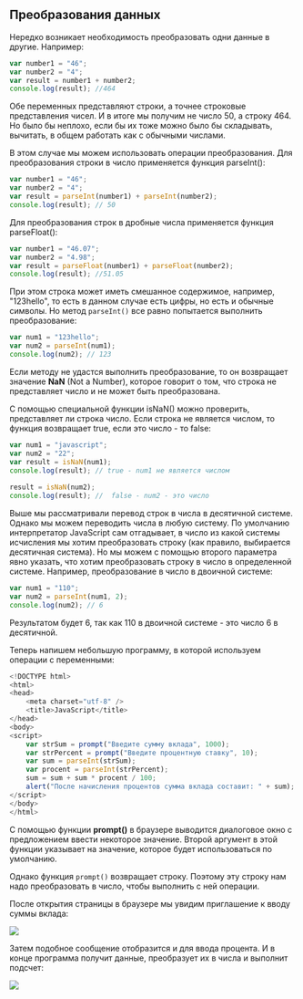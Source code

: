 ## Преобразования данных

Нередко возникает необходимость преобразовать одни данные в другие. Например:

```js
var number1 = "46";
var number2 = "4";
var result = number1 + number2;
console.log(result); //464
```

Обе переменных представляют строки, а точнее строковые представления чисел. И в итоге мы получим не число 50, а строку 464. Но было бы неплохо, если бы их тоже можно было бы складывать, вычитать, 
в общем работать как с обычными числами.

В этом случае мы можем использовать операции преобразования. Для преобразования строки в число применяется функция parseInt():

```js
var number1 = "46";
var number2 = "4";
var result = parseInt(number1) + parseInt(number2);
console.log(result); // 50
```

Для преобразования строк в дробные числа применяется функция parseFloat():

```js
var number1 = "46.07";
var number2 = "4.98";
var result = parseFloat(number1) + parseFloat(number2);
console.log(result); //51.05
```

При этом строка может иметь смешанное содержимое, например, "123hello", то есть в данном случае есть цифры, но есть и обычные символы. 
Но метод `parseInt()` все равно попытается выполнить преобразование:

```js
var num1 = "123hello";
var num2 = parseInt(num1);
console.log(num2); // 123
```

Если методу не удастся выполнить преобразование, то он возвращает значение **NaN** (Not a Number), которое говорит о том, 
что строка не представляет число и не может быть преобразована.

С помощью специальной функции isNaN() можно проверить, представляет ли строка число. Если строка не является числом, то функция возвращает 
true, если это число - то false:

```js
var num1 = "javascript";
var num2 = "22";
var result = isNaN(num1);
console.log(result); // true - num1 не является числом
	
result = isNaN(num2);
console.log(result); //  false - num2 - это число
```

Выше мы рассматривали перевод строк в числа в десятичной системе. Однако мы можем переводить числа в любую систему. По умолчанию интерпретатор 
JavaScript сам отгадывает, в число из какой системы исчисления мы хотим преобразовать строку (как правило, выбирается десятичная система). Но мы можем с помощью второго параметра явно указать, 
что хотим преобразовать строку в число в определенной системе. Например, преобразование в число в двоичной системе:

```js
var num1 = "110";
var num2 = parseInt(num1, 2);
console.log(num2); // 6
```

Результатом будет 6, так как 110 в двоичной системе - это число 6 в десятичной.

Теперь напишем небольшую программу, в которой используем операции с переменными:

```js
<!DOCTYPE html>
<html>
<head>
	<meta charset="utf-8" />
	<title>JavaScript</title>
</head>
<body>
<script>
	var strSum = prompt("Введите сумму вклада", 1000);
	var strPercent = prompt("Введите процентную ставку", 10);
	var sum = parseInt(strSum);
	var procent = parseInt(strPercent);
	sum = sum + sum * procent / 100;
	alert("После начисления процентов сумма вклада составит: " + sum);
</script>
</body>
</html>
```

С помощью функции **prompt()** в браузере выводится диалоговое окно с предложением ввести некоторое значение. Второй аргумент 
в этой функции указывает на значение, которое будет использоваться по умолчанию.

Однако функция `prompt()` возвращает строку. Поэтому эту строку нам надо преобразовать в число, чтобы выполнить с ней операции.

После открытия страницы в браузере мы увидим приглашение к вводу суммы вклада:

![](https://metanit.com/web/javascript/pics/2.2.png)

Затем подобное сообщение отобразится и для ввода процента. И в конце программа получит данные, преобразует их в числа и выполнит подсчет:

![](https://metanit.com/web/javascript/pics/2.3.png)

